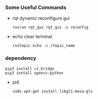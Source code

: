 ### Some Useful Commands

- rqt dynamic reconfigure gui
    ```
    rosrun rqt_gui rqt_gui -s reconfig
    ```

- echo clear terminal
    ```
    rostopic echo -c /topic_name
    ```


### dependency
```
pip3 install cv_bridge
pip3 install opencv-python
```
- pi4
  ```
  sudo apt-get install libgl1-mesa-glx
  ```
